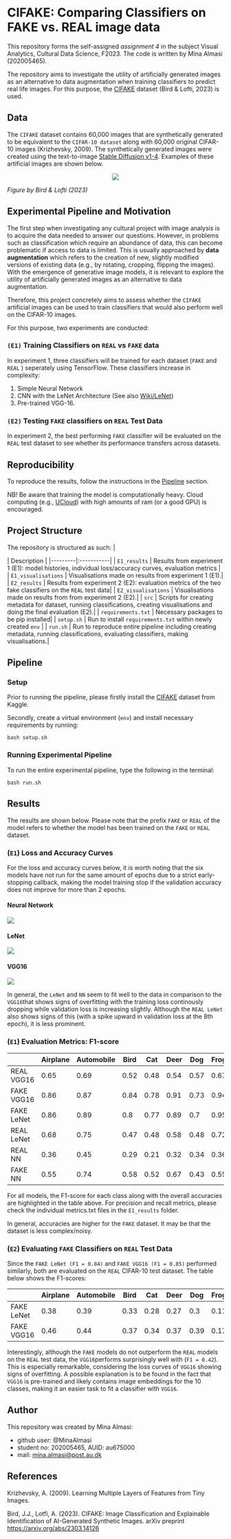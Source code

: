 # CIFAKE: Comparing Classifiers on FAKE vs. REAL image data
This repository forms the self-assigned *assignment 4* in the subject Visual Analytics, Cultural Data Science, F2023. The code is written by Mina Almasi (202005465).

The repository aims to investigate the utility of artificially generated images as an alternative to data augmentation when training classifiers to predict real life images. For this purpose, the [CIFAKE](https://www.kaggle.com/datasets/birdy654/cifake-real-and-ai-generated-synthetic-images) dataset (Bird & Lofti, 2023) is used. 


## Data 
The ```CIFAKE``` dataset contains 60,000 images that are synthetically generated to be equivalent to the ```CIFAR-10 dataset``` along with 60,000 original CIFAR-10 images (Krizhevsky, 2009). The synthetically generated images were created using the text-to-image [Stable Diffusion v1-4](https://huggingface.co/CompVis/stable-diffusion-v1-4). Examples of these artificial images are shown below.

<p align="center">
  <img src="https://github.com/MinaAlmasi/CIFAKE-image-classifiers/blob/main/docs/CIFAKE-dataset.png">
</p>

*Figure by Bird & Lofti (2023)*

## Experimental Pipeline and Motivation
The first step when investigating any cultural project with image analysis is to acquire the data needed to answer our questions. However, in problems such as classification which require an abundance of data, this can become problematic if access to data is limited. This is usually approached by **data augmentation** which refers to the creation of new, slightly modified versions of existing data (e.g., by rotating, cropping, flipping the images). With the emergence of generative image models, it is relevant to explore the utility of artificially generated images as an alternative to data augmentation. 

Therefore, this project concretely aims to assess whether the ```CIFAKE``` artificial images can be used to train classifiers that would also perform well on the CIFAR-10 images. 

For this purpose, two experiments are conducted:

###  ```(E1)``` Training Classifiers on ```REAL``` vs ```FAKE``` data
In experiment 1, three classifiers will be trained for each dataset (```FAKE``` and ```REAL``` ) seperately using TensorFlow. These classifiers increase in complexity:

1. Simple Neural Network 
2. CNN with the LeNet Architecture (See also [Wiki/LeNet](https://en.wikipedia.org/wiki/LeNet))
3. Pre-trained VGG-16. 


### ```(E2)``` Testing ```FAKE``` classifiers on ```REAL``` Test Data
In experiment 2, the best performing ```FAKE``` classifier will be evaluated on the ```REAL``` test dataset to see whether its performance transfers across datasets. 


## Reproducibility 
To reproduce the results, follow the instructions in the [Pipeline](https://github.com/MinaAlmasi/CIFAKE-image-classifiers#pipeline) section. 

NB! Be aware that training the model is computationally heavy. Cloud computing (e.g., [UCloud]([UCloud](https://cloud.sdu.dk/))) with high amounts of ram (or a good GPU) is encouraged.

## Project Structure
The repository is structured as such: 
| <div style="width:120px"></div>| Description |
|---------|:-----------|
| ```E1_results``` | Results from experiment 1 (E1): model histories, individual loss/accuracy curves, evaluation metrics |
| ```E1_visualisations``` | Visualisations made on results from experiment 1 (E1).|
| ```E2_results``` | Results from experiment 2 (E2): evaluation metrics of the two fake classifiers on the ```REAL``` test data|
| ```E2_visualisations``` | Visualisations made on results from from experiment 2 (E2).|
| ```src```  | Scripts for creating metadata for dataset, running classifications, creating visualisations and doing the final evaluation (E2).|
| ```requirements.txt``` | Necessary packages to be pip installed|
| ```setup.sh``` | Run to install ```requirements.txt``` within newly created ```env``` |
| ```run.sh``` | Run to reproduce entire pipeline including creating metadata, running classifications, evaluating classifiers, making visualisations.|


## Pipeline 
### Setup
Prior to running the pipeline, please firstly install the [CIFAKE](https://www.kaggle.com/datasets/birdy654/cifake-real-and-ai-generated-synthetic-images) dataset from Kaggle. 

Secondly, create a virtual environment (```env```) and install necessary requirements by running: 
```
bash setup.sh
```
### Running Experimental Pipeline
To run the entire experimental pipeline, type the following in the terminal:
```
bash run.sh
```


## Results 
The results are shown below. Please note that the prefix ```FAKE``` or ```REAL``` of the model refers to whether the model has been trained on the ```FAKE``` or ```REAL``` dataset. 

### (```E1```) Loss and Accuracy Curves
For the loss and accuracy curves below, it is worth noting that the six models have not run for the same amount of epochs due to a strict early-stopping callback, making the model training stop if the validation accuracy does not improve for more than 2 epochs. 

#### Neural Network
<p align="left">
  <img src="https://github.com/MinaAlmasi/CIFAKE-image-classifiers/blob/main/E1_visualisations/NN_histories.png">
</p>

#### LeNet
<p align="left">
  <img src="https://github.com/MinaAlmasi/CIFAKE-image-classifiers/blob/main/E1_visualisations/LeNet_histories.png">
</p>

#### VGG16
<p align="left">
  <img src="https://github.com/MinaAlmasi/CIFAKE-image-classifiers/blob/main/E1_visualisations/VGG16_histories.png">
</p>

In general, the ```LeNet``` and ```NN``` seem to fit well to the data in comparison to the ```VGG16```that shows signs of overfitting with the training loss continously dropping while validation loss is increasing slightly. Although the ```REAL LeNet``` also shows signs of this (with a spike upward in validation loss at the 8th epoch), it is less prominent.  

### (```E1```)  Evaluation Metrics: F1-score
|            |   Airplane |   Automobile |   Bird |   Cat |   Deer |   Dog |   Frog |   Horse |   Ship |   Truck |   Accuracy |   Macro_Avg |   Weighted_Avg |   Epochs |
|------------|------------|--------------|--------|-------|--------|-------|--------|---------|--------|---------|------------|-------------|----------------|----------|
| REAL VGG16 |       0.65 |         0.69 |   0.52 |  0.48 |   0.54 |  0.57 |   0.67 |    0.65 |   0.72 |    0.68 |       0.62 |        0.62 |           0.62 |       10 |
| FAKE VGG16 |       0.86 |         0.87 |   0.84 |  0.78 |   0.91 |  0.73 |   0.94 |    0.87 |   0.84 |    0.85 |       0.85 |        0.85 |           0.85 |       13 |
| FAKE LeNet |       0.86 |         0.89 |   0.8  |  0.77 |   0.89 |  0.7  |   0.95 |    0.84 |   0.82 |    0.87 |       0.84 |        0.84 |           0.84 |       11 |
| REAL LeNet |       0.68 |         0.75 |   0.47 |  0.48 |   0.58 |  0.48 |   0.72 |    0.71 |   0.74 |    0.69 |       0.63 |        0.63 |           0.63 |       18 |
| REAL NN    |       0.36 |         0.45 |   0.29 |  0.21 |   0.32 |  0.34 |   0.36 |    0.41 |   0.46 |    0.46 |       0.37 |        0.37 |           0.37 |       20 |
| FAKE NN    |       0.55 |         0.74 |   0.58 |  0.52 |   0.67 |  0.43 |   0.55 |    0.55 |   0.61 |    0.63 |       0.59 |        0.58 |           0.58 |       20 |

For all models, the F1-score for each class along with the overall accuracies are highlighted in the table above. For precision and recall metrics, please check the individual metrics.txt files in the ```E1_results``` folder. 

In general, accuracies are higher for the ```FAKE``` dataset. It may be that the dataset is less complex/noisy.

### (```E2```) Evaluating ```FAKE``` Classifiers on ```REAL``` Test Data
Since the ```FAKE LeNet (F1 = 0.84)``` and ```FAKE VGG16 (F1 = 0.85)``` performed similarly, both are evaluated on the ```REAL``` CIFAR-10 test dataset. The table below shows the F1-scores: 

|            |   Airplane |   Automobile |   Bird |   Cat |   Deer |   Dog |   Frog |   Horse |   Ship |   Truck |   Accuracy |   Macro_Avg |   Weighted_Avg |   Epochs |
|------------|------------|--------------|--------|-------|--------|-------|--------|---------|--------|---------|------------|-------------|----------------|----------|
| FAKE LeNet |       0.38 |         0.39 |   0.33 |  0.28 |   0.27 |  0.3  |   0.11 |    0.41 |   0.56 |    0.46 |       0.36 |        0.35 |           0.35 |       11 |
| FAKE VGG16 |       0.46 |         0.44 |   0.37 |  0.34 |   0.37 |  0.39 |   0.17 |    0.48 |   0.57 |    0.53 |       0.42 |        0.41 |           0.41 |       18 |

Interestingly, although the ```FAKE``` models do not outperform the ```REAL``` models on the ```REAL``` test data, the ```VGG16```performs surprisingly well with (```F1 = 0.42```). This is especially remarkable, considering the loss curves of  ```VGG16``` showing signs of overfitting. A possible explanation is to be found in the fact that  ```VGG16``` is pre-trained and likely contains image embeddings for the 10 classes, making it an easier task to fit a classifier with  ```VGG16```. 


## Author 
This repository was created by Mina Almasi:

* github user: @MinaAlmasi
* student no: 202005465, AUID: au675000
* mail: mina.almasi@post.au.dk

## References
Krizhevsky, A. (2009). Learning Multiple Layers of Features from Tiny Images. 

Bird, J.J., Lotfi, A. (2023). CIFAKE: Image Classification and Explainable Identification of AI-Generated Synthetic Images. arXiv preprint https://arxiv.org/abs/2303.14126 

